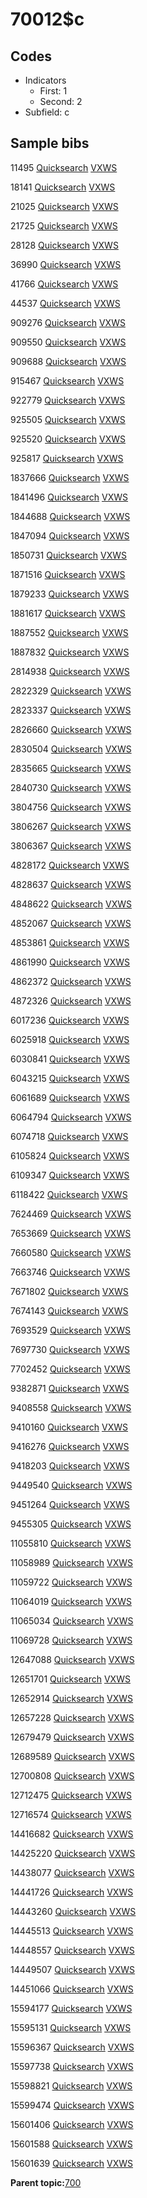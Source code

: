 # 70012$c

## Codes

-   Indicators
    -   First: 1
    -   Second: 2
-   Subfield: c

## Sample bibs

11495 [Quicksearch](https://search.library.yale.edu/catalog/11495) [VXWS](http://prodorbis.library.yale.edu:7014/vxws/GetHoldingsService?bibId=11495)

18141 [Quicksearch](https://search.library.yale.edu/catalog/18141) [VXWS](http://prodorbis.library.yale.edu:7014/vxws/GetHoldingsService?bibId=18141)

21025 [Quicksearch](https://search.library.yale.edu/catalog/21025) [VXWS](http://prodorbis.library.yale.edu:7014/vxws/GetHoldingsService?bibId=21025)

21725 [Quicksearch](https://search.library.yale.edu/catalog/21725) [VXWS](http://prodorbis.library.yale.edu:7014/vxws/GetHoldingsService?bibId=21725)

28128 [Quicksearch](https://search.library.yale.edu/catalog/28128) [VXWS](http://prodorbis.library.yale.edu:7014/vxws/GetHoldingsService?bibId=28128)

36990 [Quicksearch](https://search.library.yale.edu/catalog/36990) [VXWS](http://prodorbis.library.yale.edu:7014/vxws/GetHoldingsService?bibId=36990)

41766 [Quicksearch](https://search.library.yale.edu/catalog/41766) [VXWS](http://prodorbis.library.yale.edu:7014/vxws/GetHoldingsService?bibId=41766)

44537 [Quicksearch](https://search.library.yale.edu/catalog/44537) [VXWS](http://prodorbis.library.yale.edu:7014/vxws/GetHoldingsService?bibId=44537)

909276 [Quicksearch](https://search.library.yale.edu/catalog/909276) [VXWS](http://prodorbis.library.yale.edu:7014/vxws/GetHoldingsService?bibId=909276)

909550 [Quicksearch](https://search.library.yale.edu/catalog/909550) [VXWS](http://prodorbis.library.yale.edu:7014/vxws/GetHoldingsService?bibId=909550)

909688 [Quicksearch](https://search.library.yale.edu/catalog/909688) [VXWS](http://prodorbis.library.yale.edu:7014/vxws/GetHoldingsService?bibId=909688)

915467 [Quicksearch](https://search.library.yale.edu/catalog/915467) [VXWS](http://prodorbis.library.yale.edu:7014/vxws/GetHoldingsService?bibId=915467)

922779 [Quicksearch](https://search.library.yale.edu/catalog/922779) [VXWS](http://prodorbis.library.yale.edu:7014/vxws/GetHoldingsService?bibId=922779)

925505 [Quicksearch](https://search.library.yale.edu/catalog/925505) [VXWS](http://prodorbis.library.yale.edu:7014/vxws/GetHoldingsService?bibId=925505)

925520 [Quicksearch](https://search.library.yale.edu/catalog/925520) [VXWS](http://prodorbis.library.yale.edu:7014/vxws/GetHoldingsService?bibId=925520)

925817 [Quicksearch](https://search.library.yale.edu/catalog/925817) [VXWS](http://prodorbis.library.yale.edu:7014/vxws/GetHoldingsService?bibId=925817)

1837666 [Quicksearch](https://search.library.yale.edu/catalog/1837666) [VXWS](http://prodorbis.library.yale.edu:7014/vxws/GetHoldingsService?bibId=1837666)

1841496 [Quicksearch](https://search.library.yale.edu/catalog/1841496) [VXWS](http://prodorbis.library.yale.edu:7014/vxws/GetHoldingsService?bibId=1841496)

1844688 [Quicksearch](https://search.library.yale.edu/catalog/1844688) [VXWS](http://prodorbis.library.yale.edu:7014/vxws/GetHoldingsService?bibId=1844688)

1847094 [Quicksearch](https://search.library.yale.edu/catalog/1847094) [VXWS](http://prodorbis.library.yale.edu:7014/vxws/GetHoldingsService?bibId=1847094)

1850731 [Quicksearch](https://search.library.yale.edu/catalog/1850731) [VXWS](http://prodorbis.library.yale.edu:7014/vxws/GetHoldingsService?bibId=1850731)

1871516 [Quicksearch](https://search.library.yale.edu/catalog/1871516) [VXWS](http://prodorbis.library.yale.edu:7014/vxws/GetHoldingsService?bibId=1871516)

1879233 [Quicksearch](https://search.library.yale.edu/catalog/1879233) [VXWS](http://prodorbis.library.yale.edu:7014/vxws/GetHoldingsService?bibId=1879233)

1881617 [Quicksearch](https://search.library.yale.edu/catalog/1881617) [VXWS](http://prodorbis.library.yale.edu:7014/vxws/GetHoldingsService?bibId=1881617)

1887552 [Quicksearch](https://search.library.yale.edu/catalog/1887552) [VXWS](http://prodorbis.library.yale.edu:7014/vxws/GetHoldingsService?bibId=1887552)

1887832 [Quicksearch](https://search.library.yale.edu/catalog/1887832) [VXWS](http://prodorbis.library.yale.edu:7014/vxws/GetHoldingsService?bibId=1887832)

2814938 [Quicksearch](https://search.library.yale.edu/catalog/2814938) [VXWS](http://prodorbis.library.yale.edu:7014/vxws/GetHoldingsService?bibId=2814938)

2822329 [Quicksearch](https://search.library.yale.edu/catalog/2822329) [VXWS](http://prodorbis.library.yale.edu:7014/vxws/GetHoldingsService?bibId=2822329)

2823337 [Quicksearch](https://search.library.yale.edu/catalog/2823337) [VXWS](http://prodorbis.library.yale.edu:7014/vxws/GetHoldingsService?bibId=2823337)

2826660 [Quicksearch](https://search.library.yale.edu/catalog/2826660) [VXWS](http://prodorbis.library.yale.edu:7014/vxws/GetHoldingsService?bibId=2826660)

2830504 [Quicksearch](https://search.library.yale.edu/catalog/2830504) [VXWS](http://prodorbis.library.yale.edu:7014/vxws/GetHoldingsService?bibId=2830504)

2835665 [Quicksearch](https://search.library.yale.edu/catalog/2835665) [VXWS](http://prodorbis.library.yale.edu:7014/vxws/GetHoldingsService?bibId=2835665)

2840730 [Quicksearch](https://search.library.yale.edu/catalog/2840730) [VXWS](http://prodorbis.library.yale.edu:7014/vxws/GetHoldingsService?bibId=2840730)

3804756 [Quicksearch](https://search.library.yale.edu/catalog/3804756) [VXWS](http://prodorbis.library.yale.edu:7014/vxws/GetHoldingsService?bibId=3804756)

3806267 [Quicksearch](https://search.library.yale.edu/catalog/3806267) [VXWS](http://prodorbis.library.yale.edu:7014/vxws/GetHoldingsService?bibId=3806267)

3806367 [Quicksearch](https://search.library.yale.edu/catalog/3806367) [VXWS](http://prodorbis.library.yale.edu:7014/vxws/GetHoldingsService?bibId=3806367)

4828172 [Quicksearch](https://search.library.yale.edu/catalog/4828172) [VXWS](http://prodorbis.library.yale.edu:7014/vxws/GetHoldingsService?bibId=4828172)

4828637 [Quicksearch](https://search.library.yale.edu/catalog/4828637) [VXWS](http://prodorbis.library.yale.edu:7014/vxws/GetHoldingsService?bibId=4828637)

4848622 [Quicksearch](https://search.library.yale.edu/catalog/4848622) [VXWS](http://prodorbis.library.yale.edu:7014/vxws/GetHoldingsService?bibId=4848622)

4852067 [Quicksearch](https://search.library.yale.edu/catalog/4852067) [VXWS](http://prodorbis.library.yale.edu:7014/vxws/GetHoldingsService?bibId=4852067)

4853861 [Quicksearch](https://search.library.yale.edu/catalog/4853861) [VXWS](http://prodorbis.library.yale.edu:7014/vxws/GetHoldingsService?bibId=4853861)

4861990 [Quicksearch](https://search.library.yale.edu/catalog/4861990) [VXWS](http://prodorbis.library.yale.edu:7014/vxws/GetHoldingsService?bibId=4861990)

4862372 [Quicksearch](https://search.library.yale.edu/catalog/4862372) [VXWS](http://prodorbis.library.yale.edu:7014/vxws/GetHoldingsService?bibId=4862372)

4872326 [Quicksearch](https://search.library.yale.edu/catalog/4872326) [VXWS](http://prodorbis.library.yale.edu:7014/vxws/GetHoldingsService?bibId=4872326)

6017236 [Quicksearch](https://search.library.yale.edu/catalog/6017236) [VXWS](http://prodorbis.library.yale.edu:7014/vxws/GetHoldingsService?bibId=6017236)

6025918 [Quicksearch](https://search.library.yale.edu/catalog/6025918) [VXWS](http://prodorbis.library.yale.edu:7014/vxws/GetHoldingsService?bibId=6025918)

6030841 [Quicksearch](https://search.library.yale.edu/catalog/6030841) [VXWS](http://prodorbis.library.yale.edu:7014/vxws/GetHoldingsService?bibId=6030841)

6043215 [Quicksearch](https://search.library.yale.edu/catalog/6043215) [VXWS](http://prodorbis.library.yale.edu:7014/vxws/GetHoldingsService?bibId=6043215)

6061689 [Quicksearch](https://search.library.yale.edu/catalog/6061689) [VXWS](http://prodorbis.library.yale.edu:7014/vxws/GetHoldingsService?bibId=6061689)

6064794 [Quicksearch](https://search.library.yale.edu/catalog/6064794) [VXWS](http://prodorbis.library.yale.edu:7014/vxws/GetHoldingsService?bibId=6064794)

6074718 [Quicksearch](https://search.library.yale.edu/catalog/6074718) [VXWS](http://prodorbis.library.yale.edu:7014/vxws/GetHoldingsService?bibId=6074718)

6105824 [Quicksearch](https://search.library.yale.edu/catalog/6105824) [VXWS](http://prodorbis.library.yale.edu:7014/vxws/GetHoldingsService?bibId=6105824)

6109347 [Quicksearch](https://search.library.yale.edu/catalog/6109347) [VXWS](http://prodorbis.library.yale.edu:7014/vxws/GetHoldingsService?bibId=6109347)

6118422 [Quicksearch](https://search.library.yale.edu/catalog/6118422) [VXWS](http://prodorbis.library.yale.edu:7014/vxws/GetHoldingsService?bibId=6118422)

7624469 [Quicksearch](https://search.library.yale.edu/catalog/7624469) [VXWS](http://prodorbis.library.yale.edu:7014/vxws/GetHoldingsService?bibId=7624469)

7653669 [Quicksearch](https://search.library.yale.edu/catalog/7653669) [VXWS](http://prodorbis.library.yale.edu:7014/vxws/GetHoldingsService?bibId=7653669)

7660580 [Quicksearch](https://search.library.yale.edu/catalog/7660580) [VXWS](http://prodorbis.library.yale.edu:7014/vxws/GetHoldingsService?bibId=7660580)

7663746 [Quicksearch](https://search.library.yale.edu/catalog/7663746) [VXWS](http://prodorbis.library.yale.edu:7014/vxws/GetHoldingsService?bibId=7663746)

7671802 [Quicksearch](https://search.library.yale.edu/catalog/7671802) [VXWS](http://prodorbis.library.yale.edu:7014/vxws/GetHoldingsService?bibId=7671802)

7674143 [Quicksearch](https://search.library.yale.edu/catalog/7674143) [VXWS](http://prodorbis.library.yale.edu:7014/vxws/GetHoldingsService?bibId=7674143)

7693529 [Quicksearch](https://search.library.yale.edu/catalog/7693529) [VXWS](http://prodorbis.library.yale.edu:7014/vxws/GetHoldingsService?bibId=7693529)

7697730 [Quicksearch](https://search.library.yale.edu/catalog/7697730) [VXWS](http://prodorbis.library.yale.edu:7014/vxws/GetHoldingsService?bibId=7697730)

7702452 [Quicksearch](https://search.library.yale.edu/catalog/7702452) [VXWS](http://prodorbis.library.yale.edu:7014/vxws/GetHoldingsService?bibId=7702452)

9382871 [Quicksearch](https://search.library.yale.edu/catalog/9382871) [VXWS](http://prodorbis.library.yale.edu:7014/vxws/GetHoldingsService?bibId=9382871)

9408558 [Quicksearch](https://search.library.yale.edu/catalog/9408558) [VXWS](http://prodorbis.library.yale.edu:7014/vxws/GetHoldingsService?bibId=9408558)

9410160 [Quicksearch](https://search.library.yale.edu/catalog/9410160) [VXWS](http://prodorbis.library.yale.edu:7014/vxws/GetHoldingsService?bibId=9410160)

9416276 [Quicksearch](https://search.library.yale.edu/catalog/9416276) [VXWS](http://prodorbis.library.yale.edu:7014/vxws/GetHoldingsService?bibId=9416276)

9418203 [Quicksearch](https://search.library.yale.edu/catalog/9418203) [VXWS](http://prodorbis.library.yale.edu:7014/vxws/GetHoldingsService?bibId=9418203)

9449540 [Quicksearch](https://search.library.yale.edu/catalog/9449540) [VXWS](http://prodorbis.library.yale.edu:7014/vxws/GetHoldingsService?bibId=9449540)

9451264 [Quicksearch](https://search.library.yale.edu/catalog/9451264) [VXWS](http://prodorbis.library.yale.edu:7014/vxws/GetHoldingsService?bibId=9451264)

9455305 [Quicksearch](https://search.library.yale.edu/catalog/9455305) [VXWS](http://prodorbis.library.yale.edu:7014/vxws/GetHoldingsService?bibId=9455305)

11055810 [Quicksearch](https://search.library.yale.edu/catalog/11055810) [VXWS](http://prodorbis.library.yale.edu:7014/vxws/GetHoldingsService?bibId=11055810)

11058989 [Quicksearch](https://search.library.yale.edu/catalog/11058989) [VXWS](http://prodorbis.library.yale.edu:7014/vxws/GetHoldingsService?bibId=11058989)

11059722 [Quicksearch](https://search.library.yale.edu/catalog/11059722) [VXWS](http://prodorbis.library.yale.edu:7014/vxws/GetHoldingsService?bibId=11059722)

11064019 [Quicksearch](https://search.library.yale.edu/catalog/11064019) [VXWS](http://prodorbis.library.yale.edu:7014/vxws/GetHoldingsService?bibId=11064019)

11065034 [Quicksearch](https://search.library.yale.edu/catalog/11065034) [VXWS](http://prodorbis.library.yale.edu:7014/vxws/GetHoldingsService?bibId=11065034)

11069728 [Quicksearch](https://search.library.yale.edu/catalog/11069728) [VXWS](http://prodorbis.library.yale.edu:7014/vxws/GetHoldingsService?bibId=11069728)

12647088 [Quicksearch](https://search.library.yale.edu/catalog/12647088) [VXWS](http://prodorbis.library.yale.edu:7014/vxws/GetHoldingsService?bibId=12647088)

12651701 [Quicksearch](https://search.library.yale.edu/catalog/12651701) [VXWS](http://prodorbis.library.yale.edu:7014/vxws/GetHoldingsService?bibId=12651701)

12652914 [Quicksearch](https://search.library.yale.edu/catalog/12652914) [VXWS](http://prodorbis.library.yale.edu:7014/vxws/GetHoldingsService?bibId=12652914)

12657228 [Quicksearch](https://search.library.yale.edu/catalog/12657228) [VXWS](http://prodorbis.library.yale.edu:7014/vxws/GetHoldingsService?bibId=12657228)

12679479 [Quicksearch](https://search.library.yale.edu/catalog/12679479) [VXWS](http://prodorbis.library.yale.edu:7014/vxws/GetHoldingsService?bibId=12679479)

12689589 [Quicksearch](https://search.library.yale.edu/catalog/12689589) [VXWS](http://prodorbis.library.yale.edu:7014/vxws/GetHoldingsService?bibId=12689589)

12700808 [Quicksearch](https://search.library.yale.edu/catalog/12700808) [VXWS](http://prodorbis.library.yale.edu:7014/vxws/GetHoldingsService?bibId=12700808)

12712475 [Quicksearch](https://search.library.yale.edu/catalog/12712475) [VXWS](http://prodorbis.library.yale.edu:7014/vxws/GetHoldingsService?bibId=12712475)

12716574 [Quicksearch](https://search.library.yale.edu/catalog/12716574) [VXWS](http://prodorbis.library.yale.edu:7014/vxws/GetHoldingsService?bibId=12716574)

14416682 [Quicksearch](https://search.library.yale.edu/catalog/14416682) [VXWS](http://prodorbis.library.yale.edu:7014/vxws/GetHoldingsService?bibId=14416682)

14425220 [Quicksearch](https://search.library.yale.edu/catalog/14425220) [VXWS](http://prodorbis.library.yale.edu:7014/vxws/GetHoldingsService?bibId=14425220)

14438077 [Quicksearch](https://search.library.yale.edu/catalog/14438077) [VXWS](http://prodorbis.library.yale.edu:7014/vxws/GetHoldingsService?bibId=14438077)

14441726 [Quicksearch](https://search.library.yale.edu/catalog/14441726) [VXWS](http://prodorbis.library.yale.edu:7014/vxws/GetHoldingsService?bibId=14441726)

14443260 [Quicksearch](https://search.library.yale.edu/catalog/14443260) [VXWS](http://prodorbis.library.yale.edu:7014/vxws/GetHoldingsService?bibId=14443260)

14445513 [Quicksearch](https://search.library.yale.edu/catalog/14445513) [VXWS](http://prodorbis.library.yale.edu:7014/vxws/GetHoldingsService?bibId=14445513)

14448557 [Quicksearch](https://search.library.yale.edu/catalog/14448557) [VXWS](http://prodorbis.library.yale.edu:7014/vxws/GetHoldingsService?bibId=14448557)

14449507 [Quicksearch](https://search.library.yale.edu/catalog/14449507) [VXWS](http://prodorbis.library.yale.edu:7014/vxws/GetHoldingsService?bibId=14449507)

14451066 [Quicksearch](https://search.library.yale.edu/catalog/14451066) [VXWS](http://prodorbis.library.yale.edu:7014/vxws/GetHoldingsService?bibId=14451066)

15594177 [Quicksearch](https://search.library.yale.edu/catalog/15594177) [VXWS](http://prodorbis.library.yale.edu:7014/vxws/GetHoldingsService?bibId=15594177)

15595131 [Quicksearch](https://search.library.yale.edu/catalog/15595131) [VXWS](http://prodorbis.library.yale.edu:7014/vxws/GetHoldingsService?bibId=15595131)

15596367 [Quicksearch](https://search.library.yale.edu/catalog/15596367) [VXWS](http://prodorbis.library.yale.edu:7014/vxws/GetHoldingsService?bibId=15596367)

15597738 [Quicksearch](https://search.library.yale.edu/catalog/15597738) [VXWS](http://prodorbis.library.yale.edu:7014/vxws/GetHoldingsService?bibId=15597738)

15598821 [Quicksearch](https://search.library.yale.edu/catalog/15598821) [VXWS](http://prodorbis.library.yale.edu:7014/vxws/GetHoldingsService?bibId=15598821)

15599474 [Quicksearch](https://search.library.yale.edu/catalog/15599474) [VXWS](http://prodorbis.library.yale.edu:7014/vxws/GetHoldingsService?bibId=15599474)

15601406 [Quicksearch](https://search.library.yale.edu/catalog/15601406) [VXWS](http://prodorbis.library.yale.edu:7014/vxws/GetHoldingsService?bibId=15601406)

15601588 [Quicksearch](https://search.library.yale.edu/catalog/15601588) [VXWS](http://prodorbis.library.yale.edu:7014/vxws/GetHoldingsService?bibId=15601588)

15601639 [Quicksearch](https://search.library.yale.edu/catalog/15601639) [VXWS](http://prodorbis.library.yale.edu:7014/vxws/GetHoldingsService?bibId=15601639)

**Parent topic:**[700](../../tags/700/700.md)

